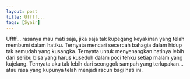 ```yaml
---
layout: post
title: Uffff...
tags: [Syair]
---
```


Uffff… rasanya mau mati saja, jika saja tak kupegang keyakinan yang telah membumi dalam hatiku. Ternyata mencari secercah bahagia dalam hidup tak semudah yang kusangka. Ternyata untuk menyenangkan hatinya lebih dari seribu bisa yang harus kuseduh dalam poci tehku setiap malam yang kujelang. Ternyata aku tak lebih dari seonggok sampah yang terlupakan… atau rasa yang kupunya telah menjadi racun bagi hati ini.